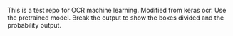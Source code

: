 This is a test repo for OCR machine learning.
Modified from keras ocr. Use the pretrained model. Break the output to show the boxes divided and the probability output.
